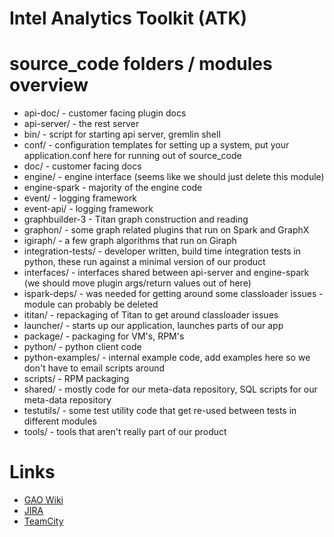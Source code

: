 Intel Analytics Toolkit (ATK)
=============================

# source_code folders / modules overview
* api-doc/ - customer facing plugin docs
* api-server/ - the rest server
* bin/ - script for starting api server, gremlin shell
* conf/ - configuration templates for setting up a system, put your application.conf here for running out of source_code
* doc/ - customer facing docs
* engine/ - engine interface (seems like we should just delete this module)
* engine-spark - majority of the engine code
* event/ - logging framework
* event-api/ - logging framework
* graphbuilder-3 - Titan graph construction and reading
* graphon/ - some graph related plugins that run on Spark and GraphX
* igiraph/ - a few graph algorithms that run on Giraph
* integration-tests/ - developer written, build time integration tests in python, these run against a minimal version of our product
* interfaces/ - interfaces shared between api-server and engine-spark (we should move plugin args/return values out of here)
* ispark-deps/ - was needed for getting around some classloader issues - module can probably be deleted
* ititan/ - repackaging of Titan to get around classloader issues
* launcher/ - starts up our application, launches parts of our app
* package/ - packaging for VM's, RPM's
* python/ - python client code
* python-examples/ - internal example code, add examples here so we don't have to email scripts around
* scripts/ - RPM packaging
* shared/ - mostly code for our meta-data repository, SQL scripts for our meta-data repository
* testutils/ - some test utility code that get re-used between tests in different modules
* tools/ - tools that aren't really part of our product


# Links
* [GAO Wiki](https://securewiki.ith.intel.com/display/GAO/Graph+Analytics+Home)
* [JIRA](https://jira01.devtools.intel.com/secure/Dashboard.jspa)
* [TeamCity](https://ubit-teamcity-iag.intel.com/project.html?projectId=Gao)
